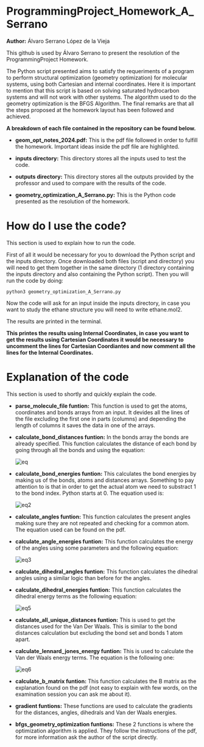 # ProgrammingProject_Homework_A_Serrano
**Author:** Álvaro Serrano López de la Vieja

This github is used by Álvaro Serrano to present the resolution of the ProgrammingProject Homework.

The Python script presented aims to satisfy the requeriments of a program to perform structural optimization (geometry optimization) for molecular systems, using both Cartesian and internal coordinates. Here it is important to mention that this script is based on solving saturated hydrocarbon systems and will not work with other systems. The algorithm used to do the geometry optimization is the BFGS Algorithm. The final remarks are that all the steps proposed at the homework layout has been followed and achieved.

**A breakdown of each file contained in the repository can be found below.**

- **geom_opt_notes_2024.pdf:** This is the pdf file followed in order to fulfill the homework. Important ideas inside the pdf file are highlighted.

- **inputs directory:** This directory stores all the inputs used to test the code.

- **outputs directory:** This directory stores all the outputs provided by the professor and used to compare with the results of the code.

- **geometry_optimization_A_Serrano.py:** This is the Python code presented as the resolution of the homework.

# How do I use the code?
This section is used to explain how to run the code.

First of all it would be necessary for you to download the Python script and the inputs directory. Once downloaded both files (script and directory) you will need to get them together in the same directory (1 directory containing the inputs directory and also containing the Python script). Then you will run the code by doing:

```console
python3 geometry_optimization_A_Serrano.py
```

Now the code will ask for an input inside the inputs directory, in case you want to study the ethane structure you will need to write ethane.mol2.

The results are printed in the terminal.

**This printes the results using Internal Coordinates, in case you want to get the results using Cartesian Coordinates it would be necessary to uncomment the lines for Cartesian Coordiantes and now comment all the lines for the Internal Coordinates.**

# Explanation of the code
This section is used to shortly and quickly explain the code.

- **parse_molecule_file funtion:** This function is used to get the atoms, coordinates and bonds arrays from an input. It devides all the lines of the file excluding the first one in parts (columns) and depending the length of columns it saves the data in one of the arrays.

- **calculate_bond_distances funtion:** In the bonds array the bonds are already specified. This function calculates the distance of each bond by going through all the bonds and using the equation:

     ![eq](https://github.com/user-attachments/assets/fe834418-c5a6-4e95-bfdd-4342541c76be)

- **calculate_bond_energies funtion:** This calculates the bond energies by making us of the bonds, atoms and distances arrays. Something to pay attention to is that in order to get the actual atom we need to substract 1 to the bond index. Python starts at 0. The equation used is:

     ![eq2](https://github.com/user-attachments/assets/57ee26da-5f3b-48d0-9b14-72ffab654946)

- **calculate_angles funtion:** This function calculates the present angles making sure they are not repeated and checking for a common atom. The equation used can be found on the pdf.

- **calculate_angle_energies funtion:** This function calculates the energy of the angles using some parameters and the following equation:

     ![eq3](https://github.com/user-attachments/assets/d84cbe24-dd69-44d0-b235-d229fbf170a7)

- **calculate_dihedral_angles funtion:** This function calculates the dihedral angles using a similar logic than before for the angles.

- **calculate_dihedral_energies funtion:** This function calculates the dihedral energy terms as the following equation:

     ![eq5](https://github.com/user-attachments/assets/ee87841c-6cd6-462b-a17e-d48c7bfd9dfa)

- **calculate_all_unique_distances funtion:** This is used to get the distances used for the Van Der Waals. This is similar to the bond distances calculation but excluding the bond set and bonds 1 atom apart.

- **calculate_lennard_jones_energy funtion:** This is used to calculate the Van der Waals energy terms. The equation is the following one:

     ![eq6](https://github.com/user-attachments/assets/754ea749-b46e-4bdf-8944-f991507df729)

- **calculate_b_matrix funtion:** This function calculates the B matrix as the explanation found on the pdf (not easy to explain with few words, on the examination session you can ask me about it).

- **gradient funtions:** These functions are used to calculate the gradients for the distances, angles, dihedrals and Van der Waals energies.

- **bfgs_geometry_optimization funtions:** These 2 functions is where the optimization algorithm is applied. They follow the instructions of the pdf, for more information ask the author of the script directly.





